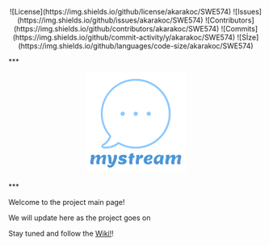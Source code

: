 <p align="center">![License](https://img.shields.io/github/license/akarakoc/SWE574) ![Issues](https://img.shields.io/github/issues/akarakoc/SWE574) ![Contributors](https://img.shields.io/github/contributors/akarakoc/SWE574) ![Commits](https://img.shields.io/github/commit-activity/y/akarakoc/SWE574) ![Sİze](https://img.shields.io/github/languages/code-size/akarakoc/SWE574)</p>
***
<p align="center">
  <img src="https://github.com/akarakoc/SWE574/blob/master/items/46acde53-e815-431a-ba96-e5230f2f7ee1_200x200.png">
</p>
***

Welcome to the project main page!

We will update here as the project goes on

Stay tuned and follow the [Wiki!](https://github.com/akarakoc/SWE574/wiki)! 
 
